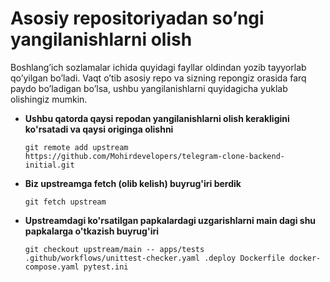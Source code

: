 # Asosiy repositoriyadan so’ngi yangilanishlarni olish

Boshlang’ich sozlamalar ichida quyidagi fayllar oldindan yozib tayyorlab qo’yilgan bo’ladi. Vaqt o’tib asosiy repo va sizning repongiz orasida farq paydo bo’ladigan bo’lsa, ushbu yangilanishlarni quyidagicha yuklab olishingiz mumkin.

- **Ushbu qatorda qaysi repodan yangilanishlarni olish kerakligini ko'rsatadi va qaysi originga olishni**
    ```
    git remote add upstream https://github.com/Mohirdevelopers/telegram-clone-backend-initial.git
    ```

- **Biz upstreamga fetch (olib kelish) buyrug'iri berdik**
    ```
    git fetch upstream
    ```

- **Upstreamdagi ko'rsatilgan papkalardagi uzgarishlarni main dagi shu papkalarga o'tkazish buyrug'iri**
   ```
   git checkout upstream/main -- apps/tests .github/workflows/unittest-checker.yaml .deploy Dockerfile docker-compose.yaml pytest.ini
   ```
